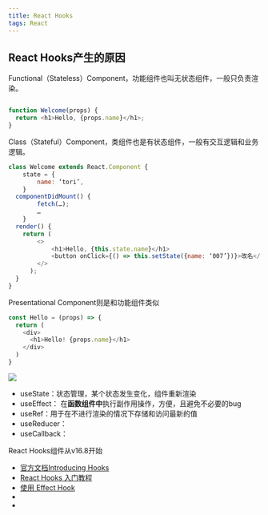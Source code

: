```yaml
---
title: React Hooks
tags: React
---
```




## React Hooks产生的原因

Functional（Stateless）Component，功能组件也叫无状态组件，一般只负责渲染。

```JavaScript

function Welcome(props) {
  return <h1>Hello, {props.name}</h1>;
}
```

Class（Stateful）Component，类组件也是有状态组件，一般有交互逻辑和业务逻辑。

```JavaScript
class Welcome extends React.Component {
    state = {
        name: ‘tori’,
    }
  componentDidMount() {
        fetch(…);
        …
    }
  render() {
    return (
        <>
            <h1>Hello, {this.state.name}</h1>
            <button onClick={() => this.setState({name: ‘007’})}>改名</button>
        </>
      );
  }
}

```


Presentational Component则是和功能组件类似

```JavaScript
const Hello = (props) => {
  return (
    <div>
      <h1>Hello! {props.name}</h1>
    </div>
  )
}

```

![](./hooks_1.png)

- useState：状态管理，某个状态发生变化，组件重新渲染
- useEffect： 在**函数组件中**执行副作用操作，方便，且避免不必要的bug
- useRef：用于在不进行渲染的情况下存储和访问最新的值
- useReducer：
- useCallback：

React Hooks组件从v16.8开始

- [官方文档Introducing Hooks](https://legacy.reactjs.org/docs/hooks-intro.htm)
- [React Hooks 入门教程](https://www.ruanyifeng.com/blog/2019/09/react-hooks.html)
- [使用 Effect Hook](https://zh-hans.legacy.reactjs.org/docs/hooks-effect.html)
- [](https://segmentfault.com/a/1190000021261588)
- [](https://juejin.cn/post/7118937685653192735)